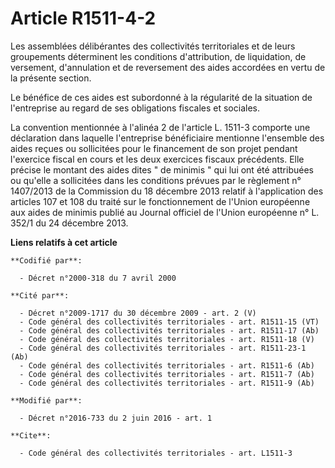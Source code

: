 # Article R1511-4-2

Les assemblées délibérantes des collectivités territoriales et de leurs groupements déterminent les conditions d'attribution,
de liquidation, de versement, d'annulation et de reversement des aides accordées en vertu de la présente section. 

Le bénéfice de ces aides est subordonné à la régularité de la situation de l'entreprise au regard de ses obligations fiscales
et sociales. 

La convention mentionnée à l'alinéa 2 de l'article L. 1511-3 comporte une déclaration dans laquelle l'entreprise bénéficiaire
mentionne l'ensemble des aides reçues ou sollicitées pour le financement de son projet pendant l'exercice fiscal en cours et
les deux exercices fiscaux précédents. Elle précise le montant des aides dites " de minimis " qui lui ont été attribuées ou
qu'elle a sollicitées dans les conditions prévues par le règlement n° 1407/2013 de la Commission du 18 décembre 2013 relatif
à  l'application des articles 107 et 108 du traité sur le fonctionnement de  l'Union européenne aux aides de minimis publié
au Journal officiel de  l'Union européenne n° L. 352/1 du 24 décembre 2013.

**Liens relatifs à cet article**

	**Codifié par**:

	  - Décret n°2000-318 du 7 avril 2000

	**Cité par**:

	  - Décret n°2009-1717 du 30 décembre 2009 - art. 2 (V)
	  - Code général des collectivités territoriales - art. R1511-15 (VT)
	  - Code général des collectivités territoriales - art. R1511-17 (Ab)
	  - Code général des collectivités territoriales - art. R1511-18 (V)
	  - Code général des collectivités territoriales - art. R1511-23-1 (Ab)
	  - Code général des collectivités territoriales - art. R1511-6 (Ab)
	  - Code général des collectivités territoriales - art. R1511-7 (Ab)
	  - Code général des collectivités territoriales - art. R1511-9 (Ab)

	**Modifié par**:

	  - Décret n°2016-733 du 2 juin 2016 - art. 1

	**Cite**:

	  - Code général des collectivités territoriales - art. L1511-3

